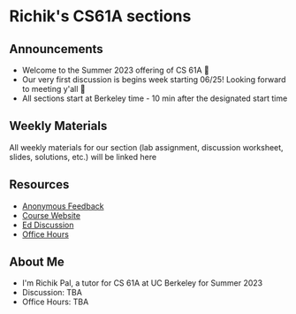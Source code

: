 # Richik's CS61A sections

## Announcements

- Welcome to the Summer 2023 offering of CS 61A 🥳
- Our very first discussion is begins week starting 06/25! Looking forward to meeting y'all 👀
- All sections start at Berkeley time - 10 min after the designated start time

## Weekly Materials

All weekly materials for our section (lab assignment, discussion worksheet, slides, solutions, etc.) will be linked here

## Resources

- [Anonymous Feedback](https://forms.gle/UHi7WvpQ7pkKVdYR7)
- [Course Website](https://cs61a.org/)
- [Ed Discussion](https://edstem.org/us/courses/40197/discussion/)
- [Office Hours](https://cs61a.org/office-hours/)


## About Me

- I'm Richik Pal, a tutor for CS 61A at UC Berkeley for Summer 2023
- Discussion: TBA
- Office Hours: TBA
